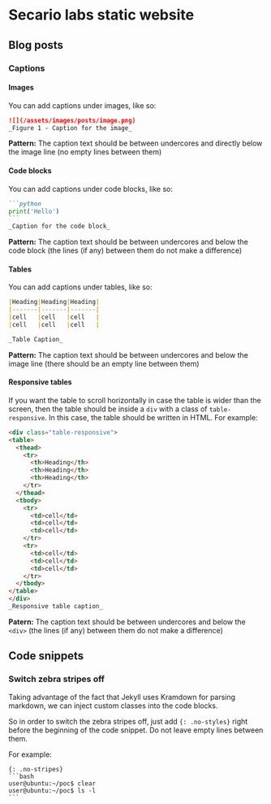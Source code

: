 # Secario labs static website

## Blog posts

### Captions

#### Images

You can add captions under images, like so:

```markdown
![](/assets/images/posts/image.png)
_Figure 1 - Caption for the image_
```

**Pattern:** The caption text should be between undercores and directly below the image line (no empty lines between them)

#### Code blocks

You can add captions under code blocks, like so:

`````markdown
```python
print('Hello')
```
_Caption for the code block_
`````

**Pattern:** The caption text should be between undercores and below the code block (the lines (if any) between them do not make a difference)

#### Tables

You can add captions under tables, like so:

```markdown
|Heading|Heading|Heading|
|-------|-------|-------|
|cell   |cell   |cell   |
|cell   |cell   |cell   |

_Table Caption_
```

**Pattern:** The caption text should be between undercores and below the image line (there should be an empty line between them)

#### Responsive tables

If you want the table to scroll horizontally in case the table is wider than the screen, then the table should be inside a `div` with a class of `table-responsive`. In this case, the table should be written in HTML. For example:

```markdown
<div class="table-responsive">
<table>
  <thead>
    <tr>
      <th>Heading</th>
      <th>Heading</th>
      <th>Heading</th>
    </tr>
  </thead>
  <tbody>
    <tr>
      <td>cell</td>
      <td>cell</td>
      <td>cell</td>
    </tr>
    <tr>
      <td>cell</td>
      <td>cell</td>
      <td>cell</td>
    </tr>
  </tbody>
</table>
</div>
_Responsive table caption_
```

**Patern:** The caption text should be between undercores and below the `<div>` (the lines (if any) between them do not make a difference)

## Code snippets

### Switch zebra stripes off

Taking advantage of the fact that Jekyll uses Kramdown for parsing markdown, we can inject custom classes into the code blocks.

So in order to switch the zebra stripes off, just add `{: .no-styles}` right before the beginning of the code snippet. Do not leave empty lines between them.

For example:

`````
{: .no-stripes}
```bash
user@ubuntu:~/poc$ clear
user@ubuntu:~/poc$ ls -l
```